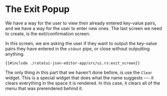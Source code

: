# The Exit Popup

We have a way for the user to view their already entered key-value pairs, and we have a way for the
user to enter new ones. The last screen we need to create, is the exit/confirmation screen.

In this screen, we are asking the user if they want to output the key-value pairs they have entered
in the `stdout` pipe, or close without outputting anything.

```rust,no_run,noplayground
{{#include ./ratatui-json-editor-app/src/ui.rs:exit_screen}}
```

The only thing in this part that we haven't done before, is use the `Clear` widget. This is a
special widget that does what the name suggests --- it clears everything in the space it is
rendered. In this case, it clears all of the menu that was prerendered behind it.
